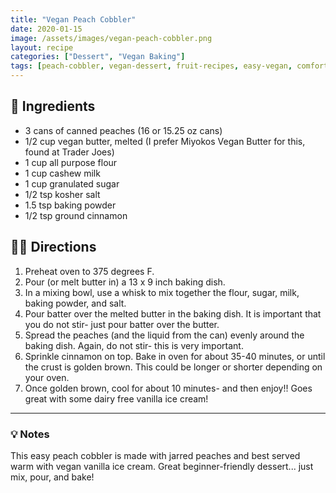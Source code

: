 ```yaml
---
title: "Vegan Peach Cobbler"
date: 2020-01-15
image: /assets/images/vegan-peach-cobbler.png
layout: recipe
categories: ["Dessert", "Vegan Baking"]
tags: [peach-cobbler, vegan-dessert, fruit-recipes, easy-vegan, comfort-food]
---
```


## 🧾 Ingredients

- 3 cans of canned peaches (16 or 15.25 oz cans)
- 1/2 cup vegan butter, melted (I prefer Miyokos Vegan Butter for this, found at Trader Joes)
- 1 cup all purpose flour
- 1 cup cashew milk
- 1 cup granulated sugar
- 1/2 tsp kosher salt
- 1.5 tsp baking powder
- 1/2 tsp ground cinnamon

## 👩‍🍳 Directions

1. Preheat oven to 375 degrees F.
2. Pour (or melt butter in) a 13 x 9 inch baking dish.
3. In a mixing bowl, use a whisk to mix together the flour, sugar, milk, baking powder, and salt.
4. Pour batter over the melted butter in the baking dish.  It is important that you do not stir- just pour batter over the butter.
5. Spread the peaches (and the liquid from the can) evenly around the baking dish. Again, do not stir- this is very important.
6. Sprinkle cinnamon on top. Bake in oven for about 35-40 minutes, or until the crust is golden brown. This could be longer or shorter depending on your oven. 
7. Once golden brown, cool for about 10 minutes- and then enjoy!! Goes great with some dairy free vanilla ice cream!


---

### 💡 Notes

This easy peach cobbler is made with jarred peaches and best served warm with vegan vanilla ice cream. Great beginner-friendly dessert... just mix, pour, and bake!
